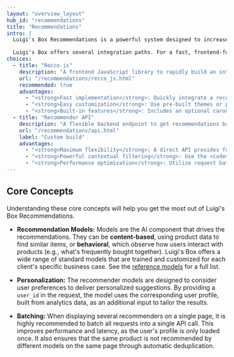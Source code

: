 ```yaml
---
layout: "overview_layout"
hub_id: "recommendations"
title: "Recommendations"
intro: |
  Luigi's Box Recommendations is a powerful system designed to increase user engagement and sales by displaying relevant products to users. It utilizes a wide range of AI-powered models trained on product catalog data and user behavior to deliver personalized and contextually appropriate suggestions. The models are trained on a per-customer basis to meet specific business goals, such as recommending complementary accessories or alternative items.

  Luigi's Box offers several integration paths. For a fast, frontend-focused implementation, the <a href="/recommendations/recco_js.html">Recco.js</a> library provides a complete UI component. For maximum flexibility, the <a href="/recommendations/api.html">Recommender API</a> allows for deep backend integration. For offline use cases like email campaigns, the <a href="/recommendations/recommendation_batch_publisher.html">Recommendation Batch Publisher</a> can generate recommendations for large user sets on a schedule.
choices:
  - title: "Recco.js"
    description: "A frontend JavaScript library to rapidly build an interactive recommendation UI."
    url: "/recommendations/recco_js.html"
    recommended: true
    advantages:
      - "<strong>Fast implementation</strong>: Quickly integrate a recommender by including the script and setting configuration parameters."
      - "<strong>Easy customization</strong>: Use pre-built themes or provide custom HTML templates using Vue.js syntax to match a site's branding."
      - "<strong>Built-in features</strong>: Includes an optional carousel mode and a batch mode that improves performance by making a single API call for all recommenders on a page."
  - title: "Recommender API"
    description: "A flexible backend endpoint to get recommendations based on popularity, similarity, and user history."
    url: "/recommendations/api.html"
    label: "Custom build"
    advantages:
      - "<strong>Maximum flexibility</strong>: A direct API provides full control for custom backend implementations and integration with any platform."
      - "<strong>Powerful contextual filtering</strong>: Use the <code>recommendation_context</code> to apply request-time restrictions on results, such as filtering by brand, category, or price."
      - "<strong>Performance optimization</strong>: Utilize request batching to improve latency and receive deduplicated recommendations across multiple placements on a single page."
---
```


## Core Concepts

Understanding these core concepts will help you get the most out of Luigi's Box Recommendations.

* **Recommendation Models:** Models are the AI component that drives the recommendations. They can be **content-based**, using product data to find similar items, or **behavioral**, which observe how users interact with products (e.g., what's frequently bought together). Luigi's Box offers a wide range of standard models that are trained and customized for each client's specific business case. See the <a href="/recommendations/models.html">reference models</a> for a full list.

* **Personalization:** The recommender models are designed to consider user preferences to deliver personalized suggestions. By providing a `user_id` in the request, the model uses the corresponding user profile, built from analytics data, as an additional input to tailor the results.

* **Batching:** When displaying several recommenders on a single page, it is highly recommended to batch all requests into a single API call. This improves performance and latency, as the user's profile is only loaded once. It also ensures that the same product is not recommended by different models on the same page through automatic deduplication.